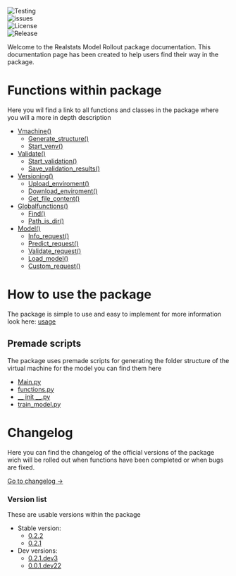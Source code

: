 ![Testing](https://img.shields.io/github/workflow/status/bharkema/realstatsmodelrollout/Python%20package%20testing?label=Testing&style=for-the-badge)
<br>
![issues](https://img.shields.io/github/issues/bharkema/realstatsmodelrollout?style=for-the-badge)
<br>
![License](https://img.shields.io/github/license/bharkema/RealstatsModelRollout?style=for-the-badge)
<br>
![Release](https://img.shields.io/github/v/release/bharkema/RealstatsModelRollout?style=for-the-badge)

Welcome to the Realstats Model Rollout package documentation. This documentation page has been created to help users find their way in the package.

# Functions within package
Here you wil find a link to all functions and classes in the package where you will a more in depth description
* [Vmachine()](./vmachine/vmachine)
    * [Generate_structure()](./vmachine/functions/generate_structure_rework)
    * [Start_venv()](./vmachine/functions/start_venv)
* [Validate()](./validate/validate)
    * [Start_validation()](./validate/functions/start_validation)
    * [Save_validation_results()](./validate/functions/save_validation)
* [Versioning()](./versioning/versioning)
    * [Upload_enviroment()](./versioning/functions/upload_enviro)
    * [Download_enviroment()](./versioning/functions/download_enviro)
    * [Get_file_content()](./versioning/functions/download_file)
* [Globalfunctions()](./global_functions/globalfunctions)
    * [Find()](./global_functions/functions/find)
    * [Path_is_dir()](./global_functions/functions/pathisdir)
* [Model()](./model/model)
    * [Info_request()](./model/functions/model_info_request)
    * [Predict_request()](./model/functions/model_predict_request)
    * [Validate_request()](./model/functions/model_validate_request.md) 
    * [Load_model()](./model/functions/model_load_request.md)
    * [Custom_request()](./model/functions/model_custom_request)

# How to use the package
The package is simple to use and easy to implement for more information look here:
[usage](./usage)

## Premade scripts
The package uses premade scripts for generating the folder structure of the virtual machine for the model you can find them here
* [Main.py](./premade_scripts/main.md)
* [functions.py](./premade_scripts/functions.md)
* [__ init __.py](./premade_scripts/init.md)
* [train_model.py](./premade_scripts/train.md)


# Changelog
Here you can find the changelog of the official versions of the package wich will be rolled out when functions have been completed or when bugs are fixed.

[Go to changelog ->](./changelog)

### Version list
These are usable versions within the package
* Stable version:
    * [0.2.2](./changelog#version-022)
    * [0.2.1](./changelog#version-021)
* Dev versions:
    * [0.2.1.dev3](./changelog#version-021dev3)
    * [0.0.1.dev22](./changelog#version-001dev22)

